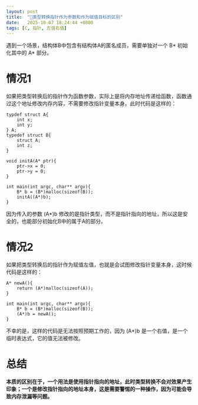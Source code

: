 ```yaml
---
layout: post
title:  "🌱类型转换指针作为参数和作为赋值目标的区别"
date:   2025-10-07 18:24:44 +0800
tags: [C, 指针, 左值右值]
---
```


遇到一个场景，结构体B中包含有结构体A的匿名成员，需要单独对一个 B* 初始化其中的 A* 部分。

# 情况1
如果把类型转换后的指针作为函数参数，实际上是将内存地址传递给函数，函数通过这个地址修改内存内容，不需要修改指针变量本身。此时代码是这样的：
```
typdef struct A{
	int x;
	int y;
} A;
typedef struct B{
	struct A;
	int z;
}

void initA(A* ptr){
	ptr->x = 0;
	ptr->y = 0;
}

int main(int argc, char** argv){
	B* b = (B*)malloc(sizeof(B));
	initA((A*)b);
}
```

因为传入的参数 (A*)b 修改的是指针类型，而不是指针指向的地址，所以这是安全的，也能部分初始化B中的属于A的部分。

# 情况2
如果把类型转换后的指针作为赋值左值，也就是会试图修改指针变量本身，这时候代码是这样的：
```
A* newA(){
	return (A*)malloc(sizeof(A));
}

int main(int argc, char** argv){
	B* b = (B*)malloc(sizeof(B));
	(A*)b = newA();
}
```

不幸的是，这样的代码是无法按照预期工作的，因为 (A*)b 是一个右值，是一个临时表达式，它的值无法被修改。

# 总结
**本质的区别在于，一个用法是使用指针指向的地址，此时类型转换不会对效果产生印象；一个是修改指针指向的地址本身，这是需要警惕的一种操作，因为可能会导致内存泄漏等问题。**
